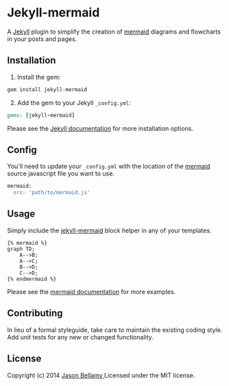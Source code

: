 # Jekyll-mermaid

A [Jekyll](http://jekyllrb.com/) plugin to simplify the creation of [mermaid](https://github.com/knsv/mermaid) diagrams and flowcharts in your posts and pages.


## Installation

1. Install the gem:
  ```bash
  gem install jekyll-mermaid
  ```

2. Add the gem to your Jekyll `_config.yml`:
  ```ruby
  gems: [jekyll-mermaid]
  ```

Please see the [Jekyll documentation](http://jekyllrb.com/docs/plugins/#installing-a-plugin) for more installation options.


## Config

You'll need to update your `_config.yml` with the location of the [mermaid](https://github.com/knsv/mermaid) source javascript file you want to use.

```ruby
mermaid:
  src: 'path/to/mermaid.js'
```


## Usage

Simply include the [jekyll-mermaid](https://github.com/jasonbellamy/jekyll-mermaid) block helper in any of your templates.

```liquid
{% mermaid %}
graph TD;
    A-->B;
    A-->C;
    B-->D;
    C-->D;
{% endmermaid %}
```

Please see the [mermaid documentation](https://github.com/knsv/mermaid/wiki) for more examples.


## Contributing
In lieu of a formal styleguide, take care to maintain the existing coding style. Add unit tests for any new or changed functionality.


## License
Copyright (c) 2014 [Jason Bellamy ](http://jasonbellamy.com)
Licensed under the MIT license.
